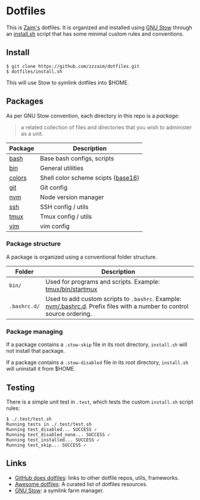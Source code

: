 Dotfiles
========

This is [Zaim's](https://github.com/zzzaim) dotfiles. It is organized and
installed using [GNU Stow](https://www.gnu.org/software/stow/) through an
[install.sh](install.sh) script that has some minimal custom rules and
conventions.

## Install

```shell
$ git clone https://github.com/zzzaim/dotfiles.git
$ dotfiles/install.sh
```

This will use Stow to symlink dotfiles into $HOME.

## Packages

As per GNU Stow convention, each directory in this repo is a *package*:

> a related collection of files and directories that you wish to
> administer as a unit.

Package          | Description
---------------- | -----------
[bash](bash)     | Base bash configs, scripts
[bin](bin)       | General utilities
[colors](colors) | Shell color scheme scipts ([base16](https://github.com/chriskempson/base16-shell))
[git](git)       | Git config
[nvm](nvm)       | Node version manager
[ssh](ssh)       | SSH config / utils
[tmux](tmux)     | Tmux config / utils
[vim](vim)       | vim config

### Package structure

A package is organized using a conventional folder structure.

Folder       | Description
------------ | -----------
`bin/`       | Used for programs and scripts. Example: [tmux/bin/startmux](tmux/bin/strartmux)
`.bashrc.d/` | Used to add custom scripts to `.bashrc`. Example: [nvm/.bashrc.d](nvm/bashrc.d). Prefix files with a number to control source ordering.

### Package managing

If a package contains a `.stow-skip` file in its root directory, `install.sh`
will not install that package.

If a package contains a `.stow-disabled` file in its root directory,
`install.sh` will uninstall it from $HOME.

## Testing

There is a simple unit test in `.test`, which tests the custom `install.sh`
script rules:

```shell
$ ./.test/test.sh
Running tests in ./.test/test.sh
Running test_disabled... SUCCESS ✓
Running test_disabled_none... SUCCESS ✓
Running test_installed... SUCCESS ✓
Running test_skip... SUCCESS ✓
```

## Links

- [GitHub does dotfiles](https://dotfiles.github.io/): links to other dotfile repos, utils, frameworks.
- [Awesome dotfiles](https://github.com/webpro/awesome-dotfiles): A curated list of dotfiles resources.
- [GNU Stow](https://www.gnu.org/software/stow/): a symlink farm manager.
